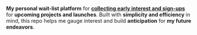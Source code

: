**My personal wait-list platform** for [**collecting early interest and sign-ups**](https://wodiwaitlist.netlify.app/) for **upcoming projects and launches**. Built with **simplicity and efficiency** in mind, this repo helps me gauge interest and build **anticipation** for **my future endeavors**.
